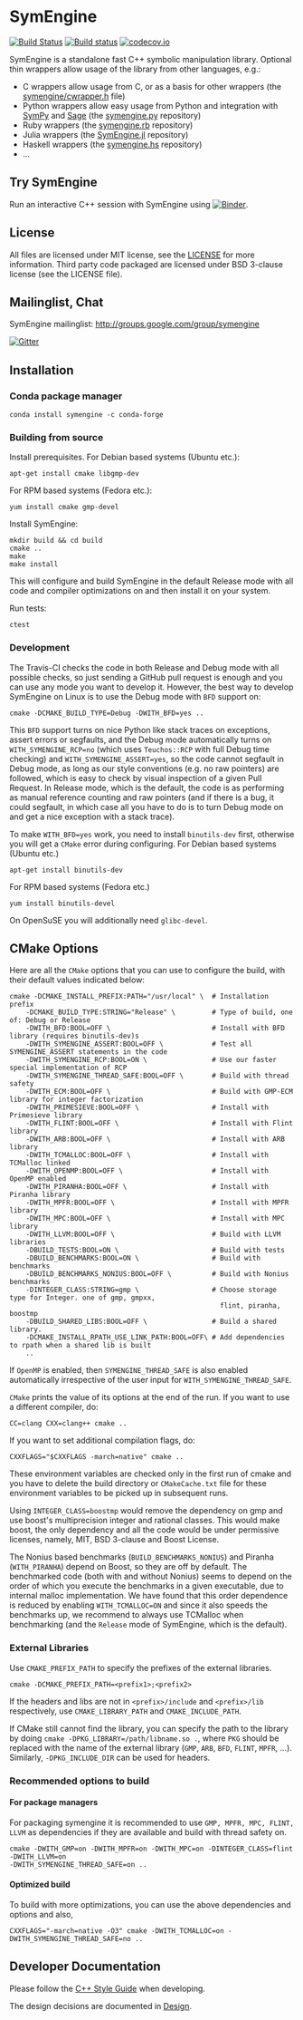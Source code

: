 # SymEngine

[![Build Status](https://travis-ci.org/symengine/symengine.png?branch=master)](https://travis-ci.org/symengine/symengine)
[![Build status](https://ci.appveyor.com/api/projects/status/qs1gvno1ht1gf0q8/branch/master?svg=true)](https://ci.appveyor.com/project/symengine/symengine/branch/master)
[![codecov.io](https://codecov.io/github/symengine/symengine/coverage.svg?branch=master)](https://codecov.io/github/symengine/symengine?branch=master)

SymEngine is a standalone fast C++ symbolic manipulation library. Optional thin
wrappers allow usage of the library from other languages, e.g.:

* C wrappers allow usage from C, or as a basis for other wrappers (the [symengine/cwrapper.h](https://github.com/sympy/symengine/tree/master/symengine/cwrapper.h) file)
* Python wrappers allow easy usage from Python and integration with [SymPy](http://sympy.org/) and [Sage](http://www.sagemath.org/) (the [symengine.py](https://github.com/symengine/symengine.py) repository)
* Ruby wrappers (the [symengine.rb](https://github.com/symengine/symengine.rb) repository)
* Julia wrappers (the [SymEngine.jl](https://github.com/symengine/SymEngine.jl) repository)
* Haskell wrappers (the [symengine.hs](https://github.com/symengine/symengine.hs) repository)
* ...

## Try SymEngine

Run an interactive C++ session with SymEngine using [![Binder](https://mybinder.org/badge.svg)](https://mybinder.org/v2/gh/symengine/symengine/master?filepath=notebooks%2Fsymengine.ipynb).

## License

All files are licensed under MIT license, see the [LICENSE](LICENSE) for more
information. Third party code packaged are licensed under BSD 3-clause license
(see the LICENSE file).

## Mailinglist, Chat

SymEngine mailinglist: http://groups.google.com/group/symengine

[![Gitter](https://badges.gitter.im/Join%20Chat.svg)](https://gitter.im/sympy/symengine?utm_source=badge&utm_medium=badge&utm_campaign=pr-badge&utm_content=badge)

## Installation

### Conda package manager

    conda install symengine -c conda-forge

### Building from source

Install prerequisites.
For Debian based systems (Ubuntu etc.):

    apt-get install cmake libgmp-dev

For RPM based systems (Fedora etc.):

    yum install cmake gmp-devel

Install SymEngine:

    mkdir build && cd build
    cmake ..
    make
    make install

This will configure and build SymEngine in the default Release mode with all
code and compiler optimizations on and then install it on your system.

Run tests:

    ctest

### Development

The Travis-CI checks the code in both Release and Debug mode with all possible
checks, so just sending a GitHub pull request is enough and you can use any
mode you want to develop it. However, the best way to develop SymEngine on Linux
is to use the Debug mode with `BFD` support on:

    cmake -DCMAKE_BUILD_TYPE=Debug -DWITH_BFD=yes ..

This `BFD` support turns on nice Python like stack traces on exceptions, assert
errors or segfaults, and the Debug mode automatically turns on
`WITH_SYMENGINE_RCP=no` (which uses `Teuchos::RCP` with full Debug time
checking) and `WITH_SYMENGINE_ASSERT=yes`, so the code cannot segfault in Debug
mode, as long as our style conventions (e.g. no raw pointers) are followed,
which is easy to check by visual inspection of a given Pull Request. In Release
mode, which is the default, the code is as performing as manual reference
counting and raw pointers (and if there is a bug, it could segfault, in which
case all you have to do is to turn Debug mode on and get a nice exception with
a stack trace).

To make `WITH_BFD=yes` work, you need to install `binutils-dev` first,
otherwise you will get a `CMake` error during configuring.
For Debian based systems (Ubuntu etc.)

    apt-get install binutils-dev

For RPM based systems (Fedora etc.)

    yum install binutils-devel

On OpenSuSE you will additionally need `glibc-devel`.

## CMake Options

Here are all the `CMake` options that you can use to configure the build, with
their default values indicated below:

    cmake -DCMAKE_INSTALL_PREFIX:PATH="/usr/local" \  # Installation prefix
        -DCMAKE_BUILD_TYPE:STRING="Release" \         # Type of build, one of: Debug or Release
        -DWITH_BFD:BOOL=OFF \                         # Install with BFD library (requires binutils-dev)s
        -DWITH_SYMENGINE_ASSERT:BOOL=OFF \            # Test all SYMENGINE_ASSERT statements in the code
        -DWITH_SYMENGINE_RCP:BOOL=ON \                # Use our faster special implementation of RCP
        -DWITH_SYMENGINE_THREAD_SAFE:BOOL=OFF \       # Build with thread safety
        -DWITH_ECM:BOOL=OFF \                         # Build with GMP-ECM library for integer factorization
        -DWITH_PRIMESIEVE:BOOL=OFF \                  # Install with Primesieve library
        -DWITH_FLINT:BOOL=OFF \                       # Install with Flint library
        -DWITH_ARB:BOOL=OFF \                         # Install with ARB library
        -DWITH_TCMALLOC:BOOL=OFF \                    # Install with TCMalloc linked
        -DWITH_OPENMP:BOOL=OFF \                      # Install with OpenMP enabled
        -DWITH_PIRANHA:BOOL=OFF \                     # Install with Piranha library
        -DWITH_MPFR:BOOL=OFF \                        # Install with MPFR library
        -DWITH_MPC:BOOL=OFF \                         # Install with MPC library
        -DWITH_LLVM:BOOL=OFF \                        # Build with LLVM libraries
        -DBUILD_TESTS:BOOL=ON \                       # Build with tests
        -DBUILD_BENCHMARKS:BOOL=ON \                  # Build with benchmarks
        -DBUILD_BENCHMARKS_NONIUS:BOOL=OFF \          # Build with Nonius benchmarks
        -DINTEGER_CLASS:STRING=gmp \                  # Choose storage type for Integer. one of gmp, gmpxx,
                                                        flint, piranha, boostmp
        -DBUILD_SHARED_LIBS:BOOL=OFF \                # Build a shared library.
        -DCMAKE_INSTALL_RPATH_USE_LINK_PATH:BOOL=OFF\ # Add dependencies to rpath when a shared lib is built
        ..

If `OpenMP` is enabled, then `SYMENGINE_THREAD_SAFE` is also enabled automatically
irrespective of the user input for `WITH_SYMENGINE_THREAD_SAFE`.

`CMake` prints the value of its options at the end of the run.
If you want to use a different compiler, do:

    CC=clang CXX=clang++ cmake ..

If you want to set additional compilation flags, do:

    CXXFLAGS="$CXXFLAGS -march=native" cmake ..

These environment variables are checked only in the first run of
cmake and you have to delete the build directory or `CMakeCache.txt` file
for these environment variables to be picked up in subsequent runs.

Using `INTEGER_CLASS=boostmp` would remove the dependency on gmp and use boost's
multiprecision integer and rational classes. This would make boost, the only
dependency and all the code would be under permissive licenses, namely, MIT,
BSD 3-clause and Boost License.

The Nonius based benchmarks (`BUILD_BENCHMARKS_NONIUS`) and Piranha
(`WITH_PIRANHA`) depend on Boost, so they are off by default. The benchmarked
code (both with and without Nonius) seems to depend on the order of which you
execute the benchmarks in a given executable, due to internal malloc
implementation. We have found that this order dependence is reduced by enabling
`WITH_TCMALLOC=ON` and since it also speeds the benchmarks up, we recommend
to always use TCMalloc when benchmarking (and the `Release` mode of SymEngine,
which is the default).

### External Libraries

Use `CMAKE_PREFIX_PATH` to specify the prefixes of the external libraries.

    cmake -DCMAKE_PREFIX_PATH=<prefix1>;<prefix2>

If the headers and libs are not in `<prefix>/include` and `<prefix>/lib` respectively,
use `CMAKE_LIBRARY_PATH` and `CMAKE_INCLUDE_PATH`.

If CMake still cannot find the library, you can specify the path to the library by
doing `cmake -DPKG_LIBRARY=/path/libname.so .`, where `PKG` should be replaced
with the name of the external library (`GMP`, `ARB`, `BFD`, `FLINT`, `MPFR`, ...).
Similarly, `-DPKG_INCLUDE_DIR` can be used for headers.

### Recommended options to build

#### For package managers

For packaging symengine it is recommended to use `GMP, MPFR, MPC, FLINT, LLVM` as
dependencies if they are available and build with thread safety on.

    cmake -DWITH_GMP=on -DWITH_MPFR=on -DWITH_MPC=on -DINTEGER_CLASS=flint -DWITH_LLVM=on
    -DWITH_SYMENGINE_THREAD_SAFE=on ..

#### Optimized build

To build with more optimizations, you can use the above dependencies and options and also,

    CXXFLAGS="-march=native -O3" cmake -DWITH_TCMALLOC=on -DWITH_SYMENGINE_THREAD_SAFE=no ..

## Developer Documentation

Please follow the [C++ Style Guide](doc/style_guide.md) when developing.

The design decisions are documented in [Design](doc/design.md).
